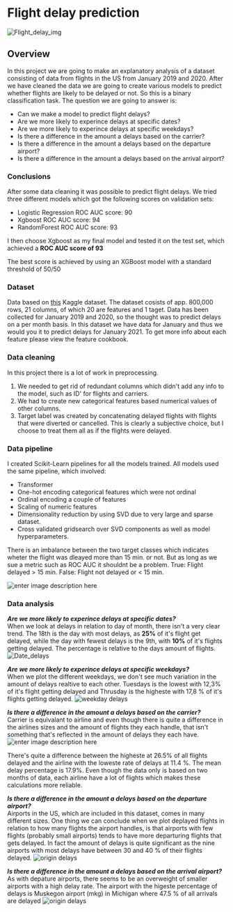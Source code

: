 # Flight delay prediction
![Flight_delay_img](img/flight_delay2.jpg)
## Overview
In this project we are going to make an explanatory analysis of a dataset consisting of data from flights in the US from January 2019 and 2020. After we have cleaned the data we are going to create various models to predict whether flights are likely to be delayed or not. So this is a binary classification task.
The question we are going to answer is:

 - Can we make a model to predict flight delays?
 - Are we more likely to experince delays at specific dates?
 - Are we more likely to experince delays at specific weekdays?
 - Is there a difference in the amount a delays based on the carrier?
 - Is there a difference in the amount a delays based on the departure airport?
 - Is there a difference in the amount a delays based on the arrival airport?

### Conclusions
After some data cleaning it was possible to predict flight delays.
We tried three different models which got the following scores on validation sets:

 - Logistic Regression ROC AUC score: 90
 -  Xgboost ROC AUC score: 94
 - RandomForest ROC AUC score: 93
 
 I then choose Xgboost as my final model and tested it on the test set, which achieved a __ROC AUC score of 93__
 
The best score is achieved by using an XGBoost model with a standard threshold of 50/50

### Dataset
 Data based on [this](https://www.kaggle.com/divyansh22/flight-delay-prediction) Kaggle dataset. 
The dataset cosists of app. 800,000 rows, 21 columns, of which 20  are features and 1 taget. Data has been collected for January 2019 and 2020, so the thought was to predict delays on a per month basis. In this dataset we have data for January and thus we would you it to predict delays for January 2021. To get more info about each feature please view the feature cookbook.

### Data cleaning

In this project there is a lot of work in preprocessing. 

 1. We needed to get rid of redundant columns which didn't add any info to the model, such as ID' for flights and carriers.
 2. We had to create new categorical features based numerical values of other columns.
 3. Target label was created by concatenating delayed flights with flights that were diverted or cancelled. This is clearly a subjective choice, but I choose to treat them all as if the flights were delayed.

### Data pipeline
I created Scikit-Learn pipelines for all the models trained. All models used the same pipeline, which involved:

 - Transformer
 - One-hot encoding categorical features which were not ordinal
 - Ordinal encoding a couple of features
 - Scaling of numeric features
 - Dimensionality reduction by using SVD due to very large and sparse dataset.
 - Cross validated gridsearch over SVD components as well as model hyperparameters.

There is an imbalance between the two target classes which indicates wheter the flight was dleayed more than 15 min. or not. But as long as we sue a metric such as ROC AUC it shouldnt be a problem.
True: Flight delayed > 15 min.
False: Flight not delayed or < 15 min.

![enter image description here](/img/imbalance.png)

### Data analysis
***Are we more likely to experince delays at specific dates?***  
When we look at delays in relation to day of month, there isn't a very clear trend. The 18th is the day with most delays, as **25%** of it's flight get delayed, while the day with fewest delays is the 9th, with **10%** of it's flights getting delayed. The percentage is relative to the days amount of flights. 
![Date_delays](/img/day_of_month_delays.png)

***Are we more likely to experince delays at specific weekdays?***  
When we plot the different weekdays, we don't see much variation in the amount of delays realtive to each other. Tuesdays is the lowest with 12,3% of it's flight getting delayed and Thrusday is the higheste with 17,8 % of it's flights getting delayed.
![weekday delays](/img/weekday_delays.png)

***Is there a difference in the amount a delays based on the carrier?***  
Carrier is equivalant to airline and even though there is quite a difference in the airlines sizes and the amount of flights they each handle, that isn't something that's reflected in the amount of delays they each have. 
![enter image description here](/img/dcarrier_delays.png)

There's quite a difference between the higheste at 26.5% of all flights delayed and the airline with the loweste rate of delays at 11.4 %. The mean delay percentage is 17.9%. Even though the data only is based on two months of data, each airline have a lot of flights which makes these calculations more reliable.

***Is there a difference in the amount a delays based on the departure airport?***  
Airports in the US, which are included in this dataset, comes in many different sizes. One thing we can conclude when we plot deplayed flights in relation to how many flights the airport handles, is that airports with few flights (probably small airports) tends to have more departuring flights that gets delayed. In fact the amount of delays is quite significant as the nine airports with most delays have between 30 and 40 % of their flights delayed.
![origin delays](/img/origin_delays.png)

***Is there a difference in the amount a delays based on the arrival airport?***  
As with depature airports, there seems to be an overweight of smaller airports with a high delay rate. The airport with the higeste percentage of delays is Muskegon airport (mkg) in Michigan where 47.5 % of all arrivals are delayed
![origin delays](/img/origin_delays.png)

<!--stackedit_data:
eyJoaXN0b3J5IjpbLTIwOTI3NjgwMCwtMTk5MTkxNDAxNyw4Mj
E0NzI0MjcsLTc4ODA1NDQ0NCwtMTE2MDc3MTc4NSwtMzM0MTQ5
MDQsLTE0MzA3MDA5MiwxOTY3NjA3Nzk2LDQ1MDk3NzY0OSwtMT
I4ODU5OTYzNCwtMTI4ODU5OTYzNCwyMDk5MDAzNDgwLDMxNDEy
NTAwNSwtMTY1NDUwNjQ0NSw1MzA0MDYwODYsMzI0OTQzOTQxLC
02MTE3MjY5NjQsLTE1NjEzNjc0NywtMTUzNzY1MzQ1NCwtMTA0
NzMxNTk0OV19
-->